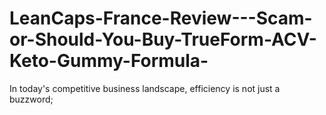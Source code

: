 # LeanCaps-France-Review---Scam-or-Should-You-Buy-TrueForm-ACV-Keto-Gummy-Formula-
In today's competitive business landscape, efficiency is not just a buzzword; 
